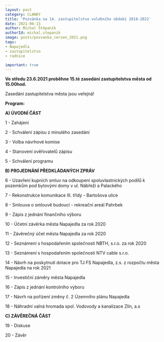 ```yaml
---
layout: post
category: CLANKY
title: 'Pozvánka na 14. zastupitelstvo volebního období 2018-2022'
date: 2021-06-15
author: Michal Štěpaník
authorId: michal.stepanik
image: posts/pozvanka_cerven_2021.png
tags: 
- Napajedla 
- zastupitelstvo 
- radnice

important: true
---
```


**Ve středu 23.6.2021 proběhne 15.té zasedání zastupitelstva města od 15.00hod.** 

Zasedání zastupitelstva města jsou veřejná!

**Program:**

**A) ÚVODNÍ ČÁST**

 1 - Zahájení
 
 2 - Schválení zápisu z minulého zasedání
 
 3 - Volba návrhové komise
 
 4 - Stanovení ověřovatelů zápisu
 
 5 - Schválení programu
 
**B) PROJEDNÁNÍ PŘEDKLÁDANÝCH ZPRÁV**

 6 - Uzavření kupních smluv na odkoupení spoluvlastnických podílů k pozemkům pod bytovými domy v ul. Nábřeží a Palackého
 
 7 - Rekonstrukce komunikace III. třídy - Bartošova ulice
 
 8 - Smlouva o smlouvě budoucí - rekreační areál Pahrbek
 
 9 - Zápis z jednání finančního výboru
 
10 - Účetní závěrka města Napajedla za rok 2020

11 - Závěrečný účet města Napajedla za rok 2020

12 - Seznámení s hospodařením společnosti NBTH, s.r.o. za rok 2020

13 - Seznámení s hospodařením společnosti NTV cable s.r.o.

14 - Návrh na poskytnutí dotace pro TJ FS Napajedla, z.s. z rozpočtu města Napajedla na rok 2021
 
15 - Investiční záměry města Napajedla

16 - Zápis z jednání kontrolního výboru

17 - Návrh na pořízení změny č. 2 Územního plánu Napajedla

18 - Náhradní valná hromada spol. Vodovody a kanalizace Zlín, a.s

**C) ZÁVĚREČNÁ ČÁST**

19 - Diskuse

20 - Závěr

